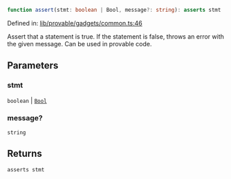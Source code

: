 ```ts
function assert(stmt: boolean | Bool, message?: string): asserts stmt
```

Defined in: [lib/provable/gadgets/common.ts:46](https://github.com/o1-labs/o1js/blob/89b7d1522af805d6d4c45a96d7a9cbc29a457aec/src/lib/provable/gadgets/common.ts#L46)

Assert that a statement is true. If the statement is false, throws an error with the given message.
Can be used in provable code.

## Parameters

### stmt

`boolean` | [`Bool`](../classes/Bool.md)

### message?

`string`

## Returns

`asserts stmt`
